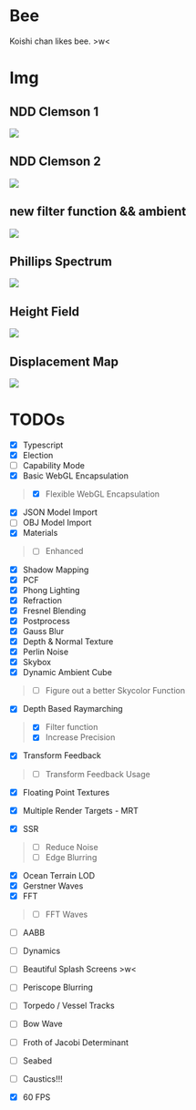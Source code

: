 # Bee

Koishi chan likes bee. \>w<

# Img

## NDD Clemson 1

![](docs/refined.png)

## NDD Clemson 2

![](docs/refined2.png)

## new filter function && ambient

![](docs/new-ambient.png)

## Phillips Spectrum

![](docs/h0.jpg)

## Height Field

![](docs/h.jpg)

## Displacement Map

![](docs/displacement.png)

# TODOs

- [X] Typescript
- [X] Election
- [ ] Capability Mode
- [X] Basic WebGL Encapsulation
> - [X] Flexible WebGL Encapsulation
- [X] JSON Model Import
- [ ] OBJ Model Import
- [X] Materials
> - [ ] Enhanced
- [X] Shadow Mapping
- [X] PCF
- [X] Phong Lighting
- [X] Refraction
- [X] Fresnel Blending
- [X] Postprocess
- [X] Gauss Blur
- [X] Depth & Normal Texture
- [X] Perlin Noise
- [X] Skybox
- [X] Dynamic Ambient Cube
> - [ ] Figure out a better Skycolor Function 
- [X] Depth Based Raymarching
> - [X] Filter function
> - [X] Increase Precision
- [X] Transform Feedback
> - [ ] Transform Feedback Usage
- [X] Floating Point Textures
- [X] Multiple Render Targets - MRT

- [X] SSR
> - [ ] Reduce Noise
> - [ ] Edge Blurring
- [X] Ocean Terrain LOD
- [X] Gerstner Waves
- [X] FFT
> - [ ] FFT Waves
- [ ] AABB
- [ ] Dynamics
- [ ] Beautiful Splash Screens \>w<
- [ ] Periscope Blurring
- [ ] Torpedo / Vessel Tracks
- [ ] Bow Wave
- [ ] Froth of Jacobi Determinant
- [ ] Seabed
- [ ] Caustics!!!

- [X] 60 FPS